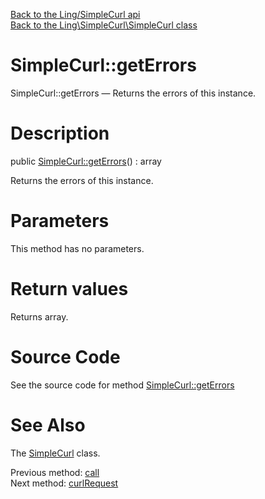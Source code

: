 [Back to the Ling/SimpleCurl api](https://github.com/lingtalfi/SimpleCurl/blob/master/doc/api/Ling/SimpleCurl.md)<br>
[Back to the Ling\SimpleCurl\SimpleCurl class](https://github.com/lingtalfi/SimpleCurl/blob/master/doc/api/Ling/SimpleCurl/SimpleCurl.md)


SimpleCurl::getErrors
================



SimpleCurl::getErrors — Returns the errors of this instance.




Description
================


public [SimpleCurl::getErrors](https://github.com/lingtalfi/SimpleCurl/blob/master/doc/api/Ling/SimpleCurl/SimpleCurl/getErrors.md)() : array




Returns the errors of this instance.




Parameters
================

This method has no parameters.


Return values
================

Returns array.








Source Code
===========
See the source code for method [SimpleCurl::getErrors](https://github.com/lingtalfi/SimpleCurl/blob/master/SimpleCurl.php#L60-L63)


See Also
================

The [SimpleCurl](https://github.com/lingtalfi/SimpleCurl/blob/master/doc/api/Ling/SimpleCurl/SimpleCurl.md) class.

Previous method: [call](https://github.com/lingtalfi/SimpleCurl/blob/master/doc/api/Ling/SimpleCurl/SimpleCurl/call.md)<br>Next method: [curlRequest](https://github.com/lingtalfi/SimpleCurl/blob/master/doc/api/Ling/SimpleCurl/SimpleCurl/curlRequest.md)<br>

